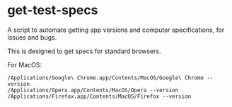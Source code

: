 # get-test-specs
A script to automate getting app versions and computer specifications, for issues and bugs.

This is designed to get specs for standard browsers.

For MacOS:
```
/Applications/Google\ Chrome.app/Contents/MacOS/Google\ Chrome --version
/Applications/Opera.app/Contents/MacOS/Opera --version
/Applications/Firefox.app/Contents/MacOS/Firefox --version
```
